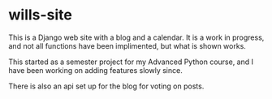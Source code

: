 # wills-site

This is a Django web site with a blog and a calendar.
It is a work in progress, and not all functions have 
been implimented, but what is shown works.


This started as a semester project for my Advanced
Python course, and I have been working on adding 
features slowly since.

There is also an api set up for the blog for 
voting on posts.
